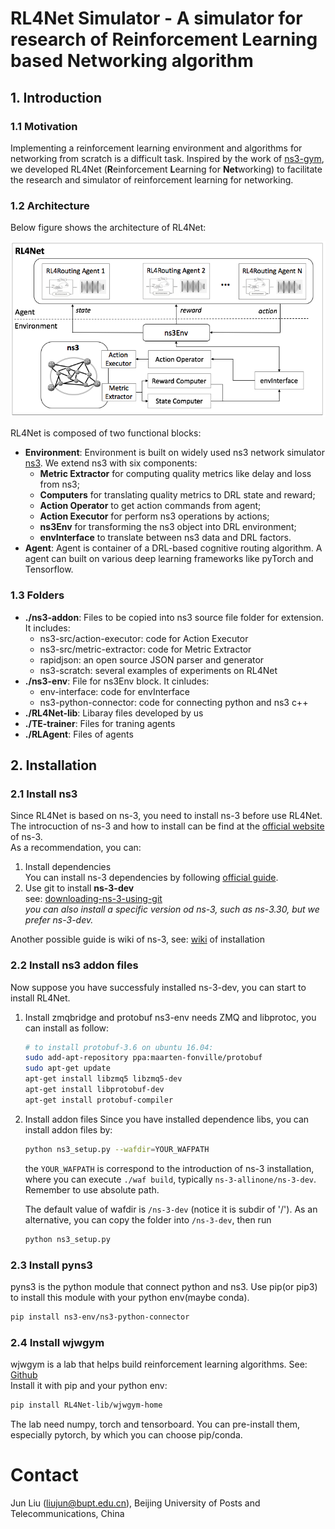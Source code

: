 <!--
 * @author: Jiawei Wu
 * @create time: 2020-03-19 20:58
 * @edit time: 2020-03-30 00:04
 * @FilePath: /README.md
 -->
# RL4Net Simulator - A simulator for research of Reinforcement Learning based Networking algorithm

## 1. Introduction

### 1.1 Motivation

Implementing a reinforcement learning environment and algorithms for networking from scratch is a difficult task. Inspired by the work of [ns3-gym](https://github.com/tkn-tub/ns3-gym), we developed RL4Net (<b>R</b>einforcement <b>L</b>earning for <b>Net</b>working) to facilitate the research and simulator of reinforcement learning for networking. 

### 1.2 Architecture

Below figure shows the architecture of RL4Net:

<p align="center">
<img src="doc/RL4Net_architecture.png" alt="drawing" width="600"/>
</p>

RL4Net is composed of two functional blocks:  

- <b>Environment</b>: Environment is built on widely used ns3 network simulator [ns3](https://www.nsnam.org/). We extend ns3 with six components:   
    - <b>Metric Extractor</b> for computing quality metrics like delay and loss from ns3;   
    - <b>Computers</b> for translating quality metrics to DRL state and reward;  
    - <b>Action Operator</b> to get action commands from agent;  
    - <b>Action Executor</b> for perform ns3 operations by actions;   
    - <b>ns3Env</b> for transforming the ns3 object into DRL environment;   
    - <b>envInterface</b> to translate between ns3 data and DRL factors.     
- <b>Agent</b>: Agent is container of a DRL-based cognitive routing algorithm. A agent can built on various deep learning frameworks like pyTorch and Tensorflow.

### 1.3 Folders

- <b>./ns3-addon</b>: Files to be copied into ns3 source file folder for extension. It includes:
    - ns3-src/action-executor: code for Action Executor
    - ns3-src/metric-extractor: code for Metric Extractor
    - rapidjson: an open source JSON parser and generator
    - ns3-scratch: several examples of experiments on RL4Net
- <b>./ns3-env</b>: File for ns3Env block. It cinludes:
    - env-interface: code for envInterface
    - ns3-python-connector: code for connecting python and ns3 c++
- <b>./RL4Net-lib</b>: Libaray files developed by us
- <b>./TE-trainer</b>: Files for traning agents
- <b>./RLAgent</b>: Files of agents

## 2. Installation  

### 2.1 Install ns3  

Since RL4Net is based on ns-3, you need to install ns-3 before use RL4Net.  
The introcuction of ns-3 and how to install can be find at the [official website](https://www.nsnam.org/) of ns-3.  
As a recommendation, you can:  

1. Install dependencies  
   You can install ns-3 dependencies by following [official guide](https://www.nsnam.org/docs/release/3.30/tutorial/html/getting-started.html#prerequisites).  
2. Use git to install **ns-3-dev**  
   see: [downloading-ns-3-using-git](https://www.nsnam.org/docs/release/3.30/tutorial/html/getting-started.html#downloading-ns-3-using-git)  
   *you can also install a specific version od ns-3, such as ns-3.30, but we prefer ns-3-dev.*  

Another possible guide is wiki of ns-3, see: [wiki](https://www.nsnam.org/wiki/Installation#Installation) of installation

### 2.2 Install ns3 addon files

Now suppose you have successfuly installed ns-3-dev, you can start to install RL4Net.  

1. Install zmqbridge and protobuf
   ns3-env needs ZMQ and libprotoc, you can install as follow:  

   ```bash
   # to install protobuf-3.6 on ubuntu 16.04:
   sudo add-apt-repository ppa:maarten-fonville/protobuf
   sudo apt-get update
   apt-get install libzmq5 libzmq5-dev
   apt-get install libprotobuf-dev
   apt-get install protobuf-compiler
   ```

2. Install addon files
   Since you have installed dependence libs, you can install addon files by:  

    ```bash
    python ns3_setup.py --wafdir=YOUR_WAFPATH
    ```

    the `YOUR_WAFPATH` is correspond to the introduction of ns-3 installation, where you can execute `./waf build`, typically `ns-3-allinone/ns-3-dev`. Remember to use absolute path.  

    The default value of  wafdir is `/ns-3-dev` (notice it is subdir of '/'). As an alternative, you can copy the folder into `/ns-3-dev`, then run  

    ```bash
    python ns3_setup.py
    ```

### 2.3 Install pyns3

pyns3 is the python module that connect python and ns3. Use pip(or pip3) to install this module with your python env(maybe conda).  

```bash
pip install ns3-env/ns3-python-connector
```

### 2.4 Install wjwgym

wjwgym is a lab that helps build reinforcement learning algorithms. See: [Github](https://github.com/LampV/Reinforcement-Learning)  
Install it with pip and your python env:  

```bash
pip install RL4Net-lib/wjwgym-home
```

The lab need numpy, torch and tensorboard. You can pre-install them, especially pytorch, by which you can choose pip/conda.

# Contact

Jun Liu (liujun@bupt.edu.cn), Beijing University of Posts and Telecommunications, China
